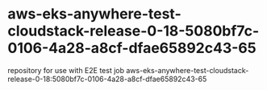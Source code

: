 # aws-eks-anywhere-test-cloudstack-release-0-18-5080bf7c-0106-4a28-a8cf-dfae65892c43-65
repository for use with E2E test job aws-eks-anywhere-test-cloudstack-release-0-18:5080bf7c-0106-4a28-a8cf-dfae65892c43-65

